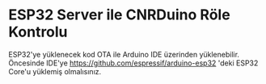 ﻿ESP32 Server ile CNRDuino Röle Kontrolu	
===========================================
ESP32'ye yüklenecek kod OTA ile Arduino IDE üzerinden yüklenebilir. 
Öncesinde IDE'ye https://github.com/espressif/arduino-esp32 'deki ESP32 Core'u yüklemiş olmalısınız. 


